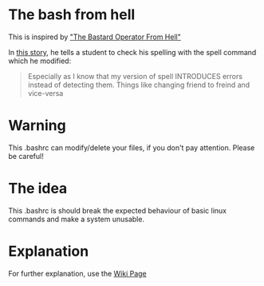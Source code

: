 # The bash from hell

This is inspired by ["The Bastard Operator From Hell"](http://bofh.bjash.com/bofh/bofh10.html)

In [this story](http://bofh.bjash.com/bofh/bofh10.html), he tells a student to check his spelling with the spell command which he modified:

> Especially as I know that my version of spell INTRODUCES errors instead of detecting them. Things like changing friend to freind and vice-versa

# Warning

This .bashrc can modify/delete your files, if you don't pay attention. Please be careful!

# The idea

This .bashrc is should break the expected behaviour of basic linux commands and make a system unusable.

# Explanation

For further explanation, use the [Wiki Page](https://github.com/philbu/bashhell/wiki)


